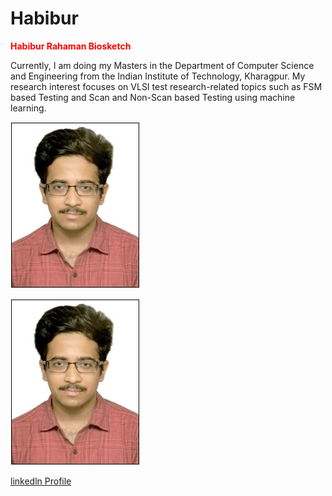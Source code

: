 # Habibur
<span style="color:red">**Habibur Rahaman Biosketch** </span>




Currently, I am doing my Masters in the Department of Computer Science and Engineering from the Indian Institute of Technology, Kharagpur. My research interest focuses on VLSI test research-related topics such as FSM based Testing and Scan and Non-Scan based Testing using machine learning.

![alt text](/images/habibur_photo.jpg)

![](https://github.com/Habiburiitkgp/Habibur/blob/main/images/habibur_photo.jpg)

[linkedln Profile](https://www.linkedin.com/in/habibur-rahaman-00a37117a/)

